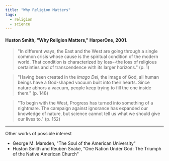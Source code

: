 ```yaml
---
title: "Why Religion Matters"
tags:
  - religion
  - science
---
```


#### Huston Smith, "Why Religion Matters," HarperOne, 2001.

> "In different ways, the East and the West are going through a single common crisis whose cause is the spiritual condition of the modern world. That condition is characterized by loss--the loss of religious certainties and of transcendence with its larger horizons." (p. 1)

> "Having been created in the _imago Dei_, the image of God, all human beings have a God-shaped vacuum built into their hearts. Since nature abhors a vacuum, people keep trying to fill the one inside them." (p. 148)

> "To begin with the West, Progress has turned into something of a nightmare. The campaign against ignorance has expanded our knowledge of nature, but science cannot tell us what we should give our lives to." (p. 152)

---

Other works of possible interest

- George M. Marsden, "The Soul of the American University"
- Huston Smith and Reuben Snake, "One Nation Under God: The Triumph of the Native American Church"

